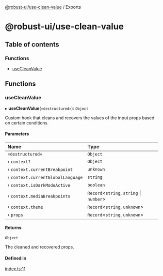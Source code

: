 [@robust-ui/use-clean-value](README.md) / Exports

# @robust-ui/use-clean-value

## Table of contents

### Functions

- [useCleanValue](modules.md#usecleanvalue)

## Functions

### useCleanValue

▸ **useCleanValue**(`«destructured»`): `Object`

Custom hook that cleans and recovers the values of the input props based on certain conditions.

#### Parameters

| Name | Type |
| :------ | :------ |
| `«destructured»` | `Object` |
| › `context?` | `Object` |
| › `context.currentBreakpoint` | `unknown` |
| › `context.currentGlobalLanguage` | `string` |
| › `context.isDarkModeActive` | `boolean` |
| › `context.mediaBreakpoints` | `Record`\<`string`, `string` \| `number`\> |
| › `context.theme` | `Record`\<`string`, `unknown`\> |
| › `props` | `Record`\<`string`, `unknown`\> |

#### Returns

`Object`

The cleaned and recovered props.

#### Defined in

[index.ts:11](https://github.com/nahuelRosas/robust-ui/blob/148f787/packages/hooks/use-clean-value/src/index.ts#L11)
